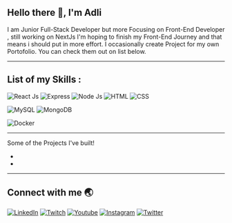 
Hello there 👋, I'm Adli
---
I am Junior Full-Stack Developer but more Focusing on Front-End Developer , still working on NextJs I'm hoping to finish my Front-End Journey and that means i should put in more effort. I occasionally create Project for my own Portofolio. You can check them out on list below.



---

## List of my Skills :


![React Js](https://img.shields.io/badge/-ReactJs-blue?style=for-the-badge)
![Express](https://img.shields.io/badge/-Express-green?style=for-the-badge)
![Node Js](https://img.shields.io/badge/-NodeJs-green?style=for-the-badge)
![HTML](https://img.shields.io/badge/-HTML5-orange?style=for-the-badge)
![CSS](https://img.shields.io/badge/-CSS3-blue?style=for-the-badge)

![MySQL](https://img.shields.io/badge/-mysql-white?style=for-the-badge)
![MongoDB](https://img.shields.io/badge/-MongoDB-lightblue?style=for-the-badge)

![Docker](https://img.shields.io/badge/-docker-blue?style=for-the-badge)

---

 Some of the Projects I've built!

-
-

---
## Connect with me 🌏
[![LinkedIn](https://cdn2.iconfinder.com/data/icons/social-media-2285/512/1_Linkedin_unofficial_colored_svg-48.png)](https://www.linkedin.com/in/nuradlifathan/)
[![Twitch](https://cdn0.iconfinder.com/data/icons/social-network-7/50/16-48.png)](https://www.twitch.tv/therengs)
[![Youtube](https://cdn1.iconfinder.com/data/icons/logotypes/32/youtube-48.png)](https://www.youtube.com/channel/UCIxMiPl3aAdkKN1bV_4gPvQ)
[![Instagram](https://cdn2.iconfinder.com/data/icons/social-media-applications/64/social_media_applications_3-instagram-48.png)](https://www.instagram.com/adlifathann/)
[![Twitter](https://cdn2.iconfinder.com/data/icons/social-media-2285/512/1_Twitter3_colored_svg-48.png)](https://twitter.com/thirtyzeroone)
